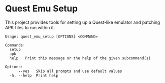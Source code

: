 # Quest Emu Setup

This project provides tools for setting up a Quest-like emulator and patching APK files to run within it.

```shell
Usage: quest_emu_setup [OPTIONS] <COMMAND>

Commands:
  setup  
  apk    
  help   Print this message or the help of the given subcommand(s)

Options:
      --yes   Skip all prompts and use default values
  -h, --help  Print help
```